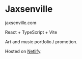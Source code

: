 # Jaxsenville
jaxsenville.com

React + TypeScript + Vite

Art and music portfolio / promotion.

Hosted on [Netlify](https://www.netlify.com/).